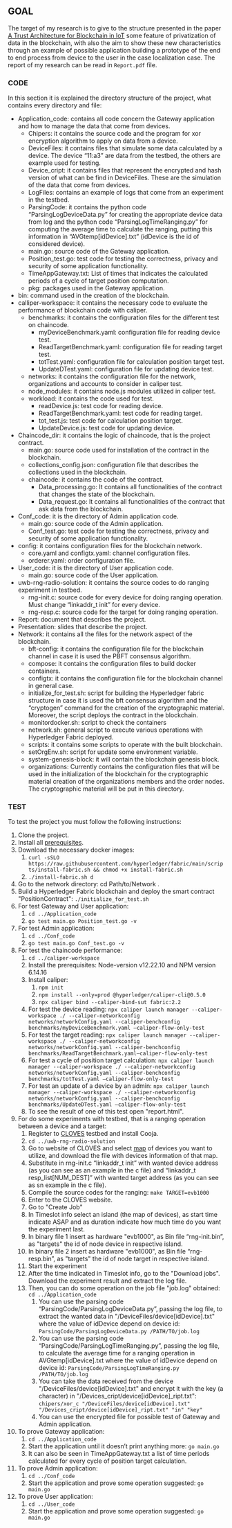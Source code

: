 ## GOAL

The target of my research is to give to the structure presented in the paper [A Trust Architecture for Blockchain in IoT](https://arxiv.org/pdf/1906.11461) some feature of privatization of data in the blockchain, with also the aim to show these new characteristics through an example of possible application building a prototype of the end to end process from device to the user in the case localization case. The report of my research can be read in `Report.pdf` file.

### CODE

In this section it is explained the directory structure of the project, what contains every directory and file:
* Application_code: contains all code concern the Gateway application and how to manage the data that come from devices.
  - Chipers: it contains the source code and the program for xor encryption algorithm to apply on data from a device.
  - DeviceFiles: it contains files that simulate some data calculated by a device. The device “11:a3” are data from the testbed, the others are example used for testing.
  - Device_cript: it contains files that represent the encrypted and hash version of what can be find in DeviceFiles. These are the simulation of the data that come from devices.
  - LogFiles: contains an example of logs that come from an experiment in the testbed.
  - ParsingCode: it contains the python code “ParsingLogDeviceData.py” for creating the appropriate device data from log and the python code “ParsingLogTimeRanging.py” for computing the average time to calculate the ranging, putting this information in “AVGtemp[idDevice].txt” (idDevice is the id of considered device).
  - main.go: source code of the Gateway application.
  - Position_test.go: test code for testing the correctness, privacy and security of some application functionality.
  - TimeAppGateway.txt: List of times that indicates the calculated periods of a cycle of target position computation.
  - pkg: packages used in the Gateway application.
* bin: command used in the creation of the blockchain.
* calliper-workspace: it contains the necessary code to evaluate the performance of blockchain code with caliper.
  - benchmarks: it contains the configuration files for the different test on chaincode.
    + myDeviceBenchmark.yaml: configuration file for reading device test.
    + ReadTargetBenchmark.yaml: configuration file for reading target test.
    + totTest.yaml: configuration file for calculation position target test.
    + UpdateDTest.yaml: configuration file for updating device test.
  - networks: it contains the configuration file for the network, organizations and accounts to consider in caliper test.
  - node_modules: it contains node.js modules utilized in caliper test.
  - workload: it contains the code used for test.
    + readDevice.js: test code for reading device.
    + ReadTargetBenchmark.yaml: test code for reading target.
     + tot_test.js: test code for calculation position target.
     + UpdateDevice.js: test code for updating device.
* Chaincode_dir: it contains the logic of chaincode, that is the project contract.
  - main.go: source code used for installation of the contract in the blockchain.
  - collections_config.json: configuration file that describes the collections used in the blockchain.
  - chaincode: it contains the code of the contract.
    + Data_processing.go: It contains all functionalities of the contract that changes the state of the blockchain.
    + Data_request.go: It contains all functionalities of the contract that ask data from the blockchain.
* Conf_code: it is the directory of Admin application code.
  - main.go: source code of the Admin application.
  - Conf_test.go: test code for testing the correctness, privacy and security of some application functionality.
* config: it contains configuration files for the blockchain network.
  - core.yaml and configtx.yaml: channel configuration files.
  - orderer.yaml: order configuration file.
* User_code: it is the directory of User application code.
  - main.go: source code of the User application.
* uwb-rng-radio-solution: it contains the source codes to do ranging experiment in testbed.
  - rng-init.c: source code for every device for doing ranging operation. Must change “linkaddr_t init” for every device.
  - rng-resp.c: source code for the target for doing ranging operation.
* Report: document that describes the project.
* Presentation: slides that describe the project.
* Network: it contains all the files for the network aspect of the blockchain.
  - bft-config: it contains the configuration file for the blockchain channel in case it is used the PBFT consensus algorithm.
  - compose: it contains the configuration files to build docker containers.
  - configtx: it contains the configuration file for the blockchain channel in general case.
  - initialize_for_test.sh: script for building the Hyperledger fabric structure in case it is used the bft consensus algorithm and the “cryptogen” command for the creation of the cryptographic material. Moreover, the script deploys the contract in the blockchain.
  - monitordocker.sh: script to check the containers
  - network.sh: general script to execute various operations with Hyperledger Fabric deployed.
  - scripts: it contains some scripts to operate with the built blockchain.
  - setOrgEnv.sh: script for update some environment variable.
  - system-genesis-block: it will contain the blockchain genesis block.
  - organizations: Currently contains the configuration files that will be used in the initialization of the blockchain for the cryptographic material creation of the organizations members and the order nodes. The cryptographic material will be put in this directory.

### TEST

To test the project you must follow the following instructions:
1. Clone the project.
2. Install all [prerequisites](https://hyperledger-fabric.readthedocs.io/en/latest/prereqs.html).
3. Download the necessary docker images:
   1. `curl -sSLO https://raw.githubusercontent.com/hyperledger/fabric/main/scripts/install-fabric.sh && chmod +x install-fabric.sh`
   2. `./install-fabric.sh d`
4. Go to the network directory: cd Path/to/Network  .
5. Build a Hyperledger Fabric blockchain and deploy the smart contract "PositionContract": `./initialize_for_test.sh`
6. For test Gateway and User application:
   1. `cd ../Application_code`
   2. `go test main.go Position_test.go -v`
7. For test Admin application:
   1. `cd ../Conf_code`
   2. `go test main.go Conf_test.go -v`
8. For test the chaincode performance:
   1. `cd ../caliper-workspace`
   2. Install the prerequisites: Node-version v12.22.10 and NPM version 6.14.16
   3. Install caliper:
      1. `npm init`
      2. `npm install --only=prod @hyperledger/caliper-cli@0.5.0`
      3. `npx caliper bind --caliper-bind-sut fabric:2.2`
   4. For test the device reading: `npx caliper launch manager --caliper-workspace ./ --caliper-networkconfig networks/networkConfig.yaml --caliper-benchconfig benchmarks/myDeviceBenchmark.yaml —caliper-flow-only-test`
   5. For test the target reading: `npx caliper launch manager --caliper-workspace ./ --caliper-networkconfig networks/networkConfig.yaml --caliper-benchconfig benchmarks/ReadTargetBenchmark.yaml—caliper-flow-only-test`
   6. For test a cycle of position target calculation: `npx caliper launch manager --caliper-workspace ./ --caliper-networkconfig networks/networkConfig.yaml --caliper-benchconfig benchmarks/totTest.yaml —caliper-flow-only-test`
   7. For test an update of a device by an admin: `npx caliper launch manager --caliper-workspace ./ --caliper-networkconfig networks/networkConfig.yaml --caliper-benchconfig benchmarks/UpdateDTest.yaml —caliper-flow-only-test`
   8. To see the result of one of this test open "report.html".
9. For do some experiments with testbed, that is a ranging operation between a device and a target:
   1. Register to [CLOVES](https://iottestbed.disi.unitn.it/cloves/getting-started/) testbed and install Cooja.
   2. `cd ../uwb-rng-radio-solution`
   3. Go to website of CLOVES and select [map](https://iottestbed.disi.unitn.it/cloves/infrastructure/) of devices you want to utilize, and download the file with devices information of that map.
   4. Substitute in rng-init.c “linkaddr_t init” with wanted device address (as you can see as an example in the c file) and “linkaddr_t resp_list[NUM_DEST]” with wanted target address (as you can see as sn example in the c file).
   5. Compile the source codes for the ranging: `make TARGET=evb1000`
   6. Enter to the CLOVES website.
   7. Go to "Create Job"
   8. In Timeslot info select an island (the map of devices), as start time indicate ASAP and as duration indicate how much time do you want the experiment last.
   9. In binary file 1 insert as hardware "evb1000", as Bin file “rng-init.bin”, as "targets" the id of node device in respective island.
   10. In binary file 2 insert as hardware "evb1000", as Bin file “rng-resp.bin”, as "targets" the id of node target in respective island.
   11. Start the experiment
   12. After the time indicated in Timeslot info, go to the "Download jobs". Download the experiment result and extract the log file.
   13. Then, you can do some operation on the job file "job.log" obtained: `cd ../Application_code`
       1. You can use the parsing code “ParsingCode/ParsingLogDeviceData.py”, passing the log file, to extract the wanted data in "/DeviceFiles/device[idDevice].txt" where the value of idDevice depend on device id: `ParsingCode/ParsingLogDeviceData.py /PATH/TO/job.log`
       2. You can use the parsing code “ParsingCode/ParsingLogTimeRanging.py”, passing the log file, to calculate the average time for a ranging operation in AVGtemp[idDevice].txt where the value of idDevice depend on device id: `ParsingCode/ParsingLogTimeRanging.py /PATH/TO/job.log`
       3. You can take the data received from the device "/DeviceFiles/device[idDevice].txt" and encrypt it with the key (a character) in "/Devices_cript/device[idDevice]_ript.txt": `chipers/xor_c "/DeviceFiles/device[idDevice].txt" "/Devices_cript/device[idDevice]_ript.txt" "in" "key"`
       4. You can use the encrypted file for possible test of Gateway and Admin application.
10. To prove Gateway application:
    1. `cd ../Application_code`
    2. Start the application until it doesn’t print anything more: `go main.go`
    3. It can also be seen in TimeAppGateway.txt a list of time periods calculated for every cycle of position target calculation.
11. To prove Admin application:
    1. `cd ../Conf_code`
    2. Start the application and prove some operation suggested: `go main.go`
12. To prove User application:
    1. `cd ../User_code`
    2. Start the application and prove some operation suggested: `go main.go`

